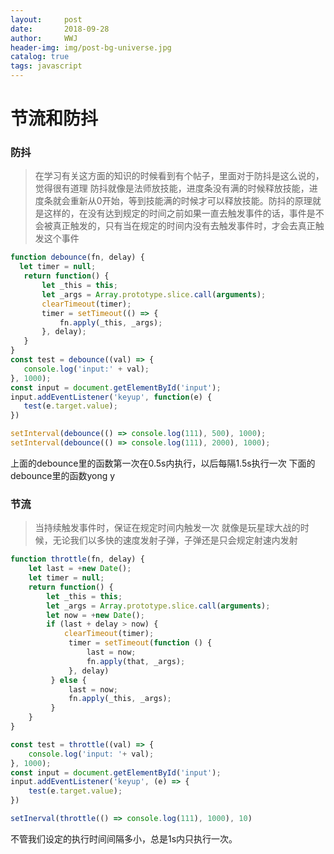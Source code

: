 ```yaml
---
layout:     post
date:       2018-09-28
author:     WWJ
header-img: img/post-bg-universe.jpg
catalog: true
tags: javascript
---
```



# 节流和防抖
### 防抖
> 在学习有关这方面的知识的时候看到有个帖子，里面对于防抖是这么说的，觉得很有道理
> 防抖就像是法师放技能，进度条没有满的时候释放技能，进度条就会重新从0开始，等到技能满的时候才可以释放技能。防抖的原理就是这样的，在没有达到规定的时间之前如果一直去触发事件的话，事件是不会被真正触发的，只有当在规定的时间内没有去触发事件时，才会去真正触发这个事件
```javascript
function debounce(fn, delay) {
  let timer = null;
   return function() {
       let _this = this;
       let _args = Array.prototype.slice.call(arguments);
       clearTimeout(timer);
       timer = setTimeout(() => {
           fn.apply(_this, _args);
       }, delay);
   }
}
const test = debounce((val) => {
   console.log('input:' + val);
}, 1000);
const input = document.getElementById('input');
input.addEventListener('keyup', function(e) {
   test(e.target.value);
})
```
```javascript
setInterval(debounce(() => console.log(111), 500), 1000);
setInterval(debounce(() => console.log(111), 2000), 1000);
```
上面的debounce里的函数第一次在0.5s内执行，以后每隔1.5s执行一次
下面的debounce里的函数yong y
### 节流
> 当持续触发事件时，保证在规定时间内触发一次
> 就像是玩星球大战的时候，无论我们以多快的速度发射子弹，子弹还是只会规定射速内发射

```javascript
function throttle(fn, delay) {
    let last = +new Date();
    let timer = null;
    return function() {
        let _this = this;
        let _args = Array.prototype.slice.call(arguments);
        let now = +new Date();
        if (last + delay > now) {
            clearTimeout(timer);
             timer = setTimeout(function () {
                 last = now;
                 fn.apply(that, _args);
             }, delay)
         } else {
             last = now;
             fn.apply(_this, _args);
         }
    }
}

const test = throttle((val) => {
    console.log('input: '+ val);
}, 1000);
const input = document.getElementById('input');
input.addEventListener('keyup', (e) => {
    test(e.target.value);
})
```
```javascript
setInerval(throttle(() => console.log(111), 1000), 10)
```
不管我们设定的执行时间间隔多小，总是1s内只执行一次。
